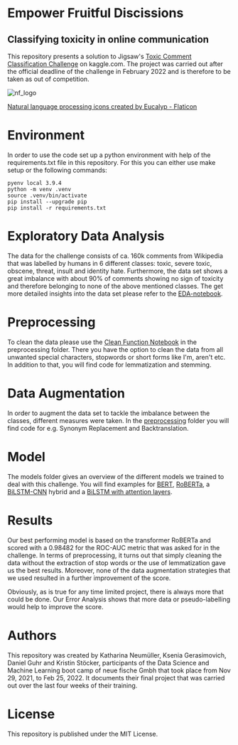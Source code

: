 # Empower Fruitful Discissions 
## Classifying toxicity in online communication


This repository presents a solution to Jigsaw's [Toxic Comment Classification Challenge](https://www.kaggle.com/c/jigsaw-toxic-comment-classification-challenge) on kaggle.com. The project was carried out after the official deadline of the challenge in February 2022 and is therefore to be taken as out of competition. 

![nf_logo](https://user-images.githubusercontent.com/47823974/155711904-1fa22fcd-e0b0-45f1-b830-c20bd3264e14.png)

<a href="https://www.flaticon.com/free-icons/natural-language-processing" title="natural language processing icons">Natural language processing icons created by Eucalyp - Flaticon</a>

# Environment

In order to use the code set up a python environment with help of the requirements.txt file in this repository. For this you can either use make setup or the following commands:

``` 
pyenv local 3.9.4
python -m venv .venv
source .venv/bin/activate
pip install --upgrade pip
pip install -r requirements.txt
```

# Exploratory Data Analysis

The data for the challenge consists of ca. 160k comments from Wikipedia that was labelled by humans in 6 different classes: toxic, severe toxic, obscene, threat, insult and identity hate. Furthermore, the data set shows a great imbalance with about 90% of comments showing no sign of toxicity and therefore belonging to none of the above mentioned classes. The get more detailed insights into the data set please refer to the [EDA-notebook](LINK). 


# Preprocessing

To clean the data please use the [Clean Function Notebook](LINK) in the preprocessing folder. There you have the option to clean the data from all unwanted special characters, stopwords or short forms like I'm, aren't etc. In addition to that, you will find code for lemmatization and stemming.

# Data Augmentation

In order to augment the data set to tackle the imbalance between the classes, different measures were taken. In the [preprocessing](LINK) folder you will find code for e.g. Synonym Replacement and Backtranslation.

# Model

The models folder gives an overview of the different models we trained to deal with this challenge. You will find examples for [BERT](LINK), [RoBERTa](LINK), a [BiLSTM-CNN](LINK) hybrid and a [BiLSTM with attention layers](LINK). 

# Results

Our best performing model is based on the transformer RoBERTa and scored with a 0.98482 for the ROC-AUC metric that was asked for in the challenge. In terms of preprocessing, it turns out that simply cleaning the data without the extraction of stop words or the use of lemmatization gave us the best results. Moreover, none of the data augmentation strategies that we used resulted in a further improvement of the score. 

Obviously, as is true for any time limited project, there is always more that could be done. Our Error Analysis shows that more data or pseudo-labelling would help to improve the score.

# Authors

This repository was created by Katharina Neumüller, Ksenia Gerasimovich, Daniel Guhr and Kristin Stöcker, participants of the Data Science and Machine Learning boot camp of neue fische Gmbh that took place from Nov 29, 2021, to Feb 25, 2022. It documents their final project that was carried out over the last four weeks of their training.

# License

This repository is published under the MIT License.
